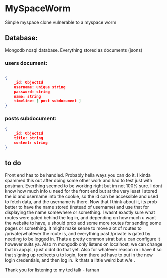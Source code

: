 # MySpaceWorm
Simple myspace clone vulnerable to a myspace worm

## Database:

Mongodb nosql database. Everything stored as documents (jsons)

### users document:
```json

{
    _id: ObjectId
    username: unique string
    password: string
    name: string
    timeline: [ post subdocument ]
}
```
### posts subdocument:
```json
{
    _id: ObjectId
    title: string
    content: string
}
```

## to do

Front end has to be handled.  Probably hella ways you can do it.  I kinda spammed this out after doing some other work and had to test just with postman.  Everthing seemed to be working right but im not 100% sure.  I dont know how much info u need for the front end but at the very least I stored the id and username into the cookie, so the id can be accessible and used to fetch data, and the username is there.  Now that I think about it, its prob better to have the name stored (instead of username) and use that for displaying the name somewhere or something.  I wasnt exactly sure what routes were gated behind the log in, and depending on how much u want the website to have, u should prob add some more routes for sending some pages or something.  It might make sense to move alot of routes to /private/whatever the route is, and everything past /private is gated by needing to be logged in.  Thats a pretty common strat but u can configure it however suits ya.  Also rn mongodb only listens on localhost, we can change that in app.js, i just didnt do that yet.  Also for whatever reason rn i have it so that signing up redirects u to login, form there ud have to put in the new login credentials, and then log in.  Ik thats a little weird but w/e .

Thank you for listening to my ted talk - farhan